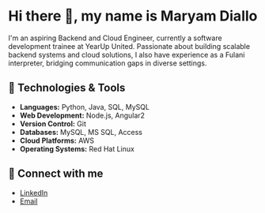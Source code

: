 # Hi there 👋, my name is Maryam Diallo

I'm an aspiring Backend and Cloud Engineer, currently a software development trainee at YearUp United. Passionate about building scalable backend systems and cloud solutions, I also have experience as a Fulani interpreter, bridging communication gaps in diverse settings.

## 🔧 Technologies & Tools

- **Languages:** Python, Java, SQL, MySQL
- **Web Development:** Node.js, Angular2
- **Version Control:** Git
- **Databases:** MySQL, MS SQL, Access
- **Cloud Platforms:** AWS
- **Operating Systems:** Red Hat Linux

## 🔗 Connect with me

- [LinkedIn](https://www.linkedin.com/in/maryam-diallo/)
- [Email](diallomaryam73@gmail.com)

